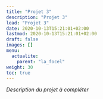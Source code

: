 ```yaml
---
title: "Projet 3"
description: "Projet 3"
lead: "Projet 3"
date: 2020-10-13T15:21:01+02:00
lastmod: 2020-10-13T15:21:01+02:00
draft: false
images: []
menu:
  actualite:
    parent: "la_focel"
weight: 30
toc: true
---
```


*Description du projet à compléter*

